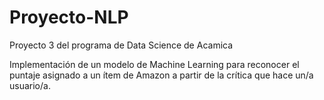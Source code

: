 # Proyecto-NLP
Proyecto 3 del programa de Data Science de Acamica

Implementación de un modelo de Machine Learning para reconocer el puntaje asignado a un ítem de Amazon a partir de la crítica que hace un/a usuario/a.
